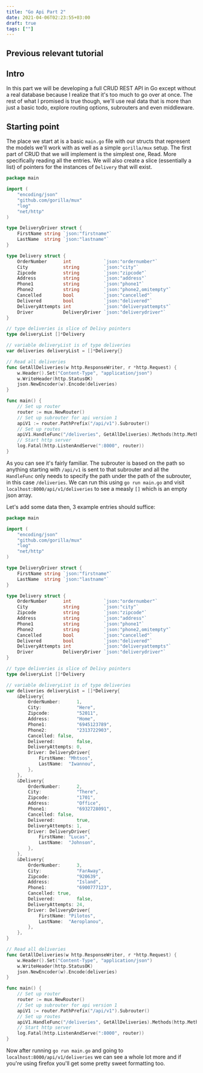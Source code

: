 ```yaml
---
title: "Go Api Part 2"
date: 2021-04-06T02:23:55+03:00
draft: true
tags: [""]
---
```


## Previous relevant tutorial

## Intro
In this part we will be developing a full CRUD REST API in Go except without a real database because I realize that it's too much to go over at once.
The rest of what I promised is true though, we'll use real data that is more than just a basic todo, explore routing options, subrouters and even middleware.

## Starting point
The place we start at is a basic `main.go` file with our structs that represent the models we'll work with as well as a simple `gorilla/mux` setup.
The first part of CRUD that we will implement is the simplest one, Read.
More specifically reading all the entries.
We will also create a slice (essentially a list) of pointers for the instances of `Delivery` that will exist.

```go
package main

import (
	"encoding/json"
	"github.com/gorilla/mux"
	"log"
	"net/http"
)

type DeliveryDriver struct {
	FirstName string `json:"firstname"`
	LastName  string `json:"lastname"`
}

type Delivery struct {
	OrderNumber      int            `json:"ordernumber"`
	City             string         `json:"city"`
	Zipcode          string         `json:"zipcode"`
	Address          string         `json:"address"`
	Phone1           string         `json:"phone1"`
	Phone2           string         `json:"phone2,omitempty"`
	Cancelled        bool           `json:"cancelled"`
	Delivered        bool           `json:"delivered"`
	DeliveryAttempts int            `json:"deliveryattempts"`
	Driver           DeliveryDriver `json:"deliverydriver"`
}

// type deliveries is slice of Delivy pointers
type deliveryList []*Delivery

// variable deliveryList is of type deliveries
var deliveries deliveryList = []*Delivery{}

// Read all deliveries
func GetAllDeliveries(w http.ResponseWriter, r *http.Request) {
	w.Header().Set("Content-Type", "application/json")
	w.WriteHeader(http.StatusOK)
	json.NewEncoder(w).Encode(deliveries)
}

func main() {
	// Set up router
	router := mux.NewRouter()
	// Set up subrouter for api version 1
	apiV1 := router.PathPrefix("/api/v1").Subrouter()
	// Set up routes
	apiV1.HandleFunc("/deliveries", GetAllDeliveries).Methods(http.MethodGet)
	// Start http server
	log.Fatal(http.ListenAndServe(":8000", router))
}
```

As you can see it's fairly familiar.
The subrouter is based on the path so anything starting with `/api/v1` is sent to that subrouter and all the `HandleFunc` only needs to specify the path under the path of the subrouter, in this case `/deliveries`.
We can run this using `go run main.go` and visit `localhost:8000/api/v1/deliveries` to see a measly `[]` which is an empty json array.

Let's add some data then, 3 example entries should suffice:

```go
package main

import (
	"encoding/json"
	"github.com/gorilla/mux"
	"log"
	"net/http"
)

type DeliveryDriver struct {
	FirstName string `json:"firstname"`
	LastName  string `json:"lastname"`
}

type Delivery struct {
	OrderNumber      int            `json:"ordernumber"`
	City             string         `json:"city"`
	Zipcode          string         `json:"zipcode"`
	Address          string         `json:"address"`
	Phone1           string         `json:"phone1"`
	Phone2           string         `json:"phone2,omitempty"`
	Cancelled        bool           `json:"cancelled"`
	Delivered        bool           `json:"delivered"`
	DeliveryAttempts int            `json:"deliveryattempts"`
	Driver           DeliveryDriver `json:"deliverydriver"`
}

// type deliveries is slice of Delivy pointers
type deliveryList []*Delivery

// variable deliveryList is of type deliveries
var deliveries deliveryList = []*Delivery{
	&Delivery{
		OrderNumber:      1,
		City:             "Here",
		Zipcode:          "52011",
		Address:          "Home",
		Phone1:           "6945123789",
		Phone2:           "2313722903",
		Cancelled: false,
		Delivered:        false,
		DeliveryAttempts: 0,
		Driver: DeliveryDriver{
			FirstName: "Mhtsos",
			LastName:  "Iwannou",
		},
	},
	&Delivery{
		OrderNumber:      2,
		City:             "There",
		Zipcode:          "1701",
		Address:          "Office",
		Phone1:           "6932728091",
		Cancelled: false,
		Delivered:        true,
		DeliveryAttempts: 1,
		Driver: DeliveryDriver{
			FirstName: "Lucas",
			LastName:  "Johnson",
		},
	},
	&Delivery{
		OrderNumber:      3,
		City:             "FarAway",
		Zipcode:          "920639",
		Address:          "Island",
		Phone1:           "6900777123",
		Cancelled: true,
		Delivered:        false,
		DeliveryAttempts: 24,
		Driver: DeliveryDriver{
			FirstName: "Pilotos",
			LastName:  "Aeroplanou",
		},
	},
}

// Read all deliveries
func GetAllDeliveries(w http.ResponseWriter, r *http.Request) {
	w.Header().Set("Content-Type", "application/json")
	w.WriteHeader(http.StatusOK)
	json.NewEncoder(w).Encode(deliveries)
}

func main() {
	// Set up router
	router := mux.NewRouter()
	// Set up subrouter for api version 1
	apiV1 := router.PathPrefix("/api/v1").Subrouter()
	// Set up routes
	apiV1.HandleFunc("/deliveries", GetAllDeliveries).Methods(http.MethodGet)
	// Start http server
	log.Fatal(http.ListenAndServe(":8000", router))
}
```

Now after running `go run main.go` and going to `localhost:8000/api/v1/deliveries` we can see a whole lot more and if you're using firefox you'll get some pretty sweet formatting too.

